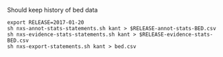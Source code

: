 Should keep history of bed data 

```shell
export RELEASE=2017-01-20
sh nxs-annot-stats-statements.sh kant > $RELEASE-annot-stats-BED.csv
sh nxs-evidence-stats-statements.sh kant > $RELEASE-evidence-stats-BED.csv
sh nxs-export-statements.sh kant > bed.csv
```

